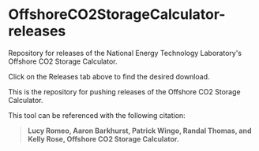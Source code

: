 # OffshoreCO2StorageCalculator-releases
Repository for releases of the National Energy Technology Laboratory's Offshore CO2 Storage Calculator.

Click on the Releases tab above to find the desired download.

This is the repository for pushing releases of the Offshore CO2 Storage Calculator.

This tool can be referenced with the following citation:

> **Lucy Romeo, Aaron Barkhurst, Patrick Wingo, Randal Thomas, and Kelly Rose, Offshore CO2 Storage Calculator.**
